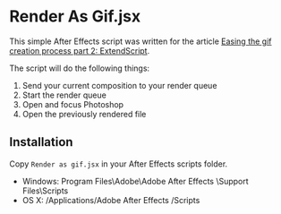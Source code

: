 # Render As Gif.jsx

This simple After Effects script was written for the article [Easing the gif creation process part 2: ExtendScript](http://keyframed.tv/easing-gif-creation-process-part-1-gifrocket/). 

The script will do the following things:

1. Send your current composition to your render queue
2. Start the render queue
3. Open and focus Photoshop
4. Open the previously rendered file

## Installation

Copy `Render as gif.jsx` in your After Effects scripts folder.
- Windows: Program Files\Adobe\Adobe After Effects <version>\Support Files\Scripts
- OS X: /Applications/Adobe After Effects <version>/Scripts